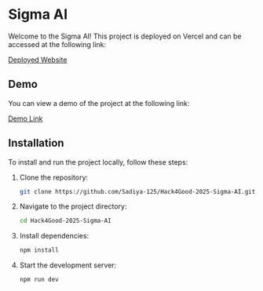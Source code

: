 # Sigma AI

Welcome to the Sigma AI! This project is deployed on Vercel and can be accessed at the following link:

[Deployed Website](https://sigma-ai-career-coach.vercel.app/)

## Demo

You can view a demo of the project at the following link:

[Demo Link](https://drive.google.com/drive/u/2/folders/12ZIEBeAuMboVWHonMeD2uRMsn9JnKMVV)

## Installation

To install and run the project locally, follow these steps:

1. Clone the repository:
   ```bash
   git clone https://github.com/Sadiya-125/Hack4Good-2025-Sigma-AI.git
   ```
2. Navigate to the project directory:
   ```bash
   cd Hack4Good-2025-Sigma-AI
   ```
3. Install dependencies:
   ```bash
   npm install
   ```
4. Start the development server:
   ```bash
   npm run dev
   ```
